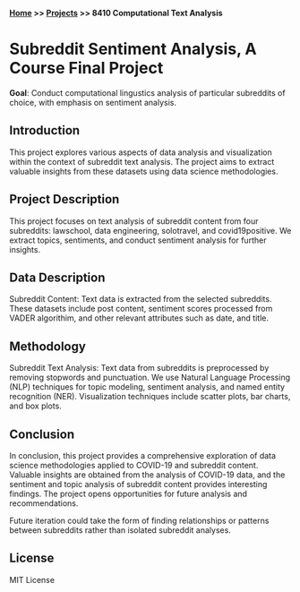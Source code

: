 **[Home](https://yvesmango.github.io/) >> [Projects](https://yvesmango.github.io/projects) >>  8410 Computational Text Analysis**

# Subreddit Sentiment Analysis, A Course Final Project

**Goal**: Conduct computational lingustics analysis of particular subreddits of choice, with emphasis on sentiment analysis.

## Introduction

This project explores various aspects of data analysis and visualization within the context of subreddit text analysis. The project aims to extract valuable insights from these datasets using data science methodologies.

## Project Description

This project focuses on text analysis of subreddit content from four subreddits: lawschool, data engineering, solotravel, and covid19positive. We extract topics, sentiments, and conduct sentiment analysis for further insights.

## Data Description

Subreddit Content: Text data is extracted from the selected subreddits. These datasets include post content, sentiment scores processed from VADER algorithim, and other relevant attributes such as date, and title.

## Methodology

Subreddit Text Analysis: Text data from subreddits is preprocessed by removing stopwords and punctuation. We use Natural Language Processing (NLP) techniques for topic modeling, sentiment analysis, and named entity recognition (NER). Visualization techniques include scatter plots, bar charts, and box plots.


## Conclusion

In conclusion, this project provides a comprehensive exploration of data science methodologies applied to COVID-19 and subreddit content. Valuable insights are obtained from the analysis of COVID-19 data, and the sentiment and topic analysis of subreddit content provides interesting findings. The project opens opportunities for future analysis and recommendations.

Future iteration could take the form of finding relationships or patterns between subreddits rather than isolated subreddit analyses.

## License

MIT License
